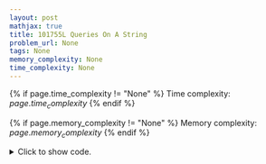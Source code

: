 ```yaml
---
layout: post
mathjax: true
title: 101755L Queries On A String
problem_url: None
tags: None
memory_complexity: None
time_complexity: None
---
```




{% if page.time_complexity != "None" %}
Time complexity: ${{ page.time_complexity }}$
{% endif %}

{% if page.memory_complexity != "None" %}
Memory complexity: ${{ page.memory_complexity }}$
{% endif %}

<details>
<summary>
<p style="display:inline">Click to show code.</p>
</summary>
```cpp
{% raw %}
using namespace std;
int main(void)
{
    int q, n;
    char c;
    string s, qtype;
    set<pair<char, int>> sorted_string;
    cin >> s;
    cin >> q;
    n = s.size();
    for (int i = 0; i < n; ++i)
        sorted_string.emplace(s[i], i);
    vector<pair<int, bool>> ans;
    ans.emplace_back(-1, true);
    while (q--)
    {
        cin >> qtype;
        if (qtype[1] == 'u')
        {
            cin >> c;
            auto it = sorted_string.upper_bound({c, ans.back().first});
            if (it != sorted_string.end() and c == it->first)
                ans.emplace_back(it->second, ans.back().second);
            else
                ans.emplace_back(ans.back().first, false);
        }
        else
            ans.pop_back();
        cout << (ans.back().second ? "YES" : "NO") << endl;
    }
    return 0;
}

{% endraw %}
```
</details>

